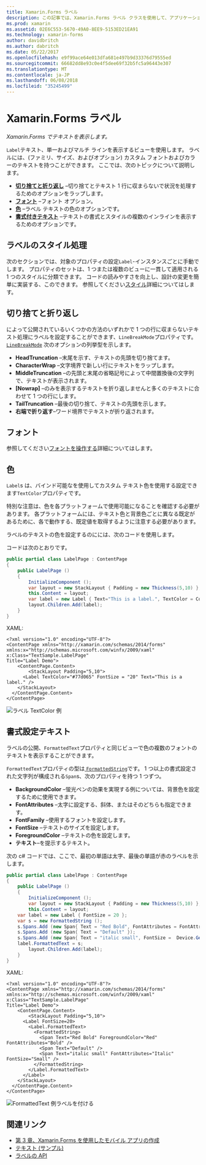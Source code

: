 ```yaml
---
title: Xamarin.Forms ラベル
description: この記事では、Xamarin.Forms ラベル クラスを使用して、アプリケーションで単一およびマルチ ライン テキストを表示する方法について説明します。
ms.prod: xamarin
ms.assetid: 02E6C553-5670-49A0-8EE9-5153ED21EA91
ms.technology: xamarin-forms
author: davidbritch
ms.author: dabritch
ms.date: 05/22/2017
ms.openlocfilehash: e9f99ace64e013dfa681e497b9d33376d79555ed
ms.sourcegitcommit: 66682dd8e93c0e4f5dee69f32b5fc5a96443e307
ms.translationtype: MT
ms.contentlocale: ja-JP
ms.lasthandoff: 06/08/2018
ms.locfileid: "35245499"
---
```

# <a name="xamarinforms-label"></a>Xamarin.Forms ラベル

_Xamarin.Forms でテキストを表示します。_

`Label`テキスト、単一およびマルチ ラインを表示するビューを使用します。 ラベルには、(ファミリ、サイズ、およびオプション) カスタム フォントおよびカラーのテキストを持つことができます。 ここでは、次のトピックについて説明します。

- **[切り捨てと折り返し](#Truncation_and_Wrapping)** &ndash;切り捨てとテキスト 1 行に収まらないで状況を処理するためのオプションをラップします。
- **[フォント](#Font)** &ndash;フォント オプション。
- **[色](#Color)** &ndash;ラベル テキストの色のオプションです。
- **[書式付きテキスト](#Formatted_Text)** &ndash;テキストの書式とスタイルの複数のインラインを表示するためのオプションです。

## <a name="styling-label"></a>ラベルのスタイル処理

次のセクションでは、対象のプロパティの設定`Label`-インスタンスごとに手動でします。 プロパティのセットは、1 つまたは複数のビューに一貫して適用される 1 つのスタイルに分類できます。 コードの読みやすさを向上し、設計の変更を簡単に実装する、このできます。 参照してください[スタイル](~/xamarin-forms/user-interface/text/styles.md)詳細についてはします。

<a name="Truncation_and_Wrapping" />

## <a name="truncation-and-wrapping"></a>切り捨てと折り返し

によって公開されているいくつかの方法のいずれかで 1 つの行に収まらないテキスト処理にラベルを設定することができます、`LineBreakMode`プロパティです。 [`LineBreakMode`](https://developer.xamarin.com/api/type/Xamarin.Forms.LineBreakMode/) 次のオプションの列挙型を示します。

- **HeadTruncation** &ndash;末尾を示す、テキストの先頭を切り捨てます。
- **CharacterWrap** &ndash;文字境界で新しい行にテキストをラップします。
- **MiddleTruncation** &ndash;の先頭と末尾の省略記号によって中間置換後の文字列で、テキストが表示されます。
- **[Nowrap]** &ndash;のみを表示するテキストを折り返しませんと多くのテキストに合わせて 1 つの行にします。
- **TailTruncation** &ndash;最後の切り捨て、テキストの先頭を示します。
- **右端で折り返す**&ndash;ワード境界でテキストが折り返されます。

## <a name="font"></a>フォント

参照してください[フォントを操作する](~/xamarin-forms/user-interface/text/fonts.md)詳細についてはします。

## <a name="color"></a>色

`Label`s は、バインド可能なを使用してカスタム テキスト色を使用する設定できます`TextColor`プロパティです。

特別な注意は、色を各プラットフォームで使用可能になることを確認する必要があります。 各プラットフォームには、テキスト色と背景色ごとに異なる既定があるために、各で動作する、既定値を取得するように注意する必要があります。

ラベルのテキストの色を設定するのにには、次のコードを使用します。

コードは次のとおりです。

```csharp
public partial class LabelPage : ContentPage
{
    public LabelPage ()
    {
        InitializeComponent ();
        var layout = new StackLayout { Padding = new Thickness(5,10) };
        this.Content = layout;
        var label = new Label { Text="This is a label.", TextColor = Color.FromHex("#77d065"), FontSize = 20 };
        layout.Children.Add(label);
    }
}
```

XAML:

```xaml
<?xml version="1.0" encoding="UTF-8"?>
<ContentPage xmlns="http://xamarin.com/schemas/2014/forms"
xmlns:x="http://schemas.microsoft.com/winfx/2009/xaml"
x:Class="TextSample.LabelPage"
Title="Label Demo">
    <ContentPage.Content>
        <StackLayout Padding="5,10">
      <Label TextColor="#77d065" FontSize = "20" Text="This is a label." />
    </StackLayout>
  </ContentPage.Content>
</ContentPage>
```

![](label-images/textcolor.png "ラベル TextColor 例")

<a name="Formatted_Text" />

## <a name="formatted-text"></a>書式設定テキスト

ラベルの公開、`FormattedText`プロパティと同じビューで色の複数のフォントのテキストを表示することができます。

`FormattedText`プロパティの型は[ `FormattedString`](https://developer.xamarin.com/api/type/Xamarin.Forms.FormattedString/)です。 1 つ以上の書式設定された文字列が構成される`Span`s、次のプロパティを持つ 1 つずつ。

- **BackgroundColor** &ndash;蛍光ペンの効果を実現する例については、背景色を設定するために使用できます。
- **FontAttributes** &ndash;太字に設定する、斜体、またはそのどちらも指定できます。
- **FontFamily** &ndash;使用するフォントを設定します。
- **FontSize** &ndash;テキストのサイズを設定します。
- **ForegroundColor** &ndash;テキストの色を設定します。
- **テキスト**&ndash;を提示するテキスト。

次の c# コードでは、ここで、最初の単語は太字、最後の単語が赤のラベルを示します。

```csharp
public partial class LabelPage : ContentPage
{
    public LabelPage ()
    {
        InitializeComponent ();
        var layout = new StackLayout { Padding = new Thickness(5,10) };
        this.Content = layout;
    var label = new Label { FontSize = 20 };
    var s = new FormattedString ();
    s.Spans.Add (new Span{ Text = "Red Bold", FontAttributes = FontAttributes.Bold });
    s.Spans.Add (new Span{ Text = "Default" });
    s.Spans.Add (new Span{ Text = "italic small", FontSize =  Device.GetNamedSize(NamedSize.Small, typeof(Label)), FontAttributes = FontAttributes.Italic});
    label.FormattedText = s;
        layout.Children.Add(label);
    }
}
```

XAML:

```xaml
<?xml version="1.0" encoding="UTF-8"?>
<ContentPage xmlns="http://xamarin.com/schemas/2014/forms"
xmlns:x="http://schemas.microsoft.com/winfx/2009/xaml"
x:Class="TextSample.LabelPage"
Title="Label Demo">
    <ContentPage.Content>
        <StackLayout Padding="5,10">
      <Label FontSize=20>
        <Label.FormattedText>
          <FormattedString>
            <Span Text="Red Bold" ForegroundColor="Red" FontAttributes="Bold" />
            <Span Text="Default" />
            <Span Text="italic small" FontAttributes="Italic" FontSize="Small" />
          </FormattedString>
        </Label.FormattedText>
      </Label>
    </StackLayout>
  </ContentPage.Content>
</ContentPage>
```

![](label-images/formattedtext.png "FormattedText 例ラベルを付ける")


## <a name="related-links"></a>関連リンク

- [第 3 章、Xamarin.Forms を使用したモバイル アプリの作成](https://developer.xamarin.com/r/xamarin-forms/book/chapter03.pdf)
- [テキスト (サンプル)](https://developer.xamarin.com/samples/xamarin-forms/UserInterface/Text)
- [ラベルの API](https://developer.xamarin.com/api/type/Xamarin.Forms.Label/)
